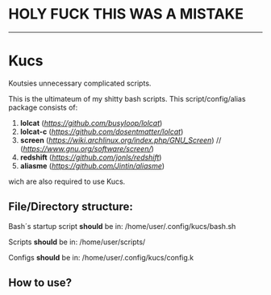 # **HOLY FUCK THIS WAS A MISTAKE**
--------

# Kucs
Koutsies unnecessary complicated scripts.

This is the ultimateum of my shitty bash scripts.
This script/config/alias package consists of:
1. **lolcat** (*https://github.com/busyloop/lolcat*)
2. **lolcat-c** (*https://github.com/dosentmatter/lolcat*)
3. **screen** (*https://wiki.archlinux.org/index.php/GNU_Screen*) // (*https://www.gnu.org/software/screen/*)
4. **redshift** (*https://github.com/jonls/redshift*)
5. **aliasme** (*https://github.com/Jintin/aliasme*)


wich are also required to use Kucs.


File/Directory structure: 
-

Bash´s startup script **should** be in: /home/user/.config/kucs/bash.sh


Scripts **should** be in: /home/user/scripts/


Configs **should** be in: /home/user/.config/kucs/config.k

How to use?
-
